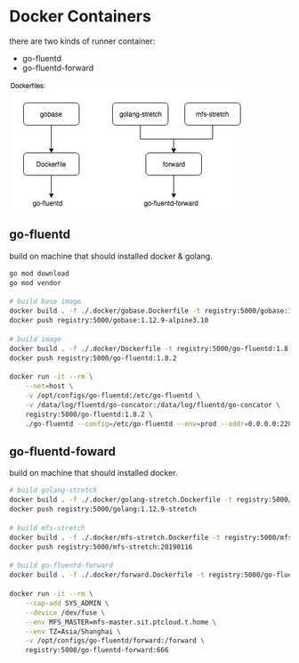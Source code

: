 # Docker Containers

there are two kinds of runner container:

- go-fluentd
- go-fluentd-forward

![relations](./dockerfile-relations.jpg)


## go-fluentd

build on machine that should installed docker & golang.

```sh
go mod download
go mod vendor

# build base image
docker build . -f ./.docker/gobase.Dockerfile -t registry:5000/gobase:1.12.9-alpine3.10
docker push registry:5000/gobase:1.12.9-alpine3.10

# build image
docker build . -f ./.docker/Dockerfile -t registry:5000/go-fluentd:1.8.2
docker push registry:5000/go-fluentd:1.8.2

docker run -it --rm \
    --net=host \
    -v /opt/configs/go-fluentd:/etc/go-fluentd \
    -v /data/log/fluentd/go-concator:/data/log/fluentd/go-concator \
    registry:5000/go-fluentd:1.8.2 \
    ./go-fluentd --config=/etc/go-fluentd --env=prod --addr=0.0.0.0:22800 --log-level=error
```

## go-fluentd-foward

build on machine that should installed docker.

```sh
# build golang-stretch
docker build . -f ./.docker/golang-stretch.Dockerfile -t registry:5000/golang:1.12.9-stretch
docker push registry:5000/golang:1.12.9-stretch

# build mfs-stretch
docker build . -f ./.docker/mfs-stretch.Dockerfile -t registry:5000/mfs-stretch:20190116
docker push registry:5000/mfs-stretch:20190116

# build go-fluentd-forward
docker build . -f ./.docker/forward.Dockerfile -t registry:5000/go-fluentd-forward:666

docker run -it --rm \
    --cap-add SYS_ADMIN \
    --device /dev/fuse \
    --env MFS_MASTER=mfs-master.sit.ptcloud.t.home \
    --env TZ=Asia/Shanghai \
    -v /opt/configs/go-fluentd/forward:/forward \
    registry:5000/go-fluentd-forward:666
```
